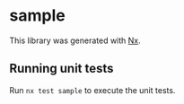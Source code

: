 # sample

This library was generated with [Nx](https://nx.dev).

## Running unit tests

Run `nx test sample` to execute the unit tests.
